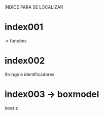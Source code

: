INDICE PARA SE LOCALIZAR

# index001
-> funções

# index002
Strings e identificadores

# index003 -> boxmodel
boxsiz
